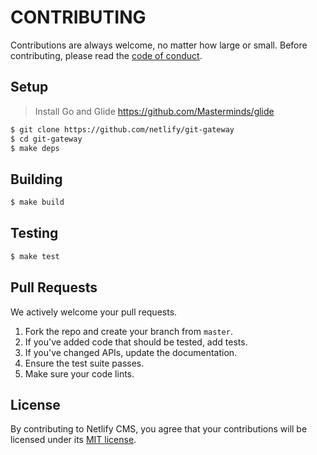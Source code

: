 # CONTRIBUTING

Contributions are always welcome, no matter how large or small. Before contributing,
please read the [code of conduct](CODE_OF_CONDUCT.md).

## Setup

> Install Go and Glide https://github.com/Masterminds/glide

```sh
$ git clone https://github.com/netlify/git-gateway
$ cd git-gateway
$ make deps
```

## Building

```sh
$ make build
```

## Testing

```sh
$ make test
```

## Pull Requests

We actively welcome your pull requests.

1. Fork the repo and create your branch from `master`.
2. If you've added code that should be tested, add tests.
3. If you've changed APIs, update the documentation.
4. Ensure the test suite passes.
5. Make sure your code lints.

## License

By contributing to Netlify CMS, you agree that your contributions will be licensed
under its [MIT license](LICENSE).
